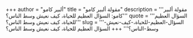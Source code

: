 +++
author = "ألبير كامو"
title = "مقولة ألبير كامو"
description = '''مقولة ألبير كامو: السؤال العظيم للحياة، كيف نعيش وسط الناس؟'''
quote = '''السؤال العظيم للحياة، كيف نعيش وسط الناس؟'''
slug = '''السؤال-العظيم-للحياة،-كيف-نعيش-وسط-الناس؟'''
+++
السؤال العظيم للحياة، كيف نعيش وسط الناس؟
